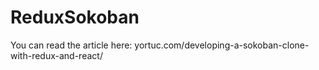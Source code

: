 # ReduxSokoban

You can read the article here: yortuc.com/developing-a-sokoban-clone-with-redux-and-react/

